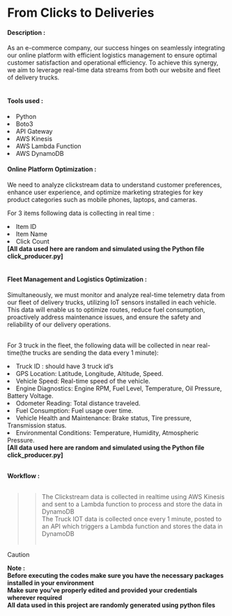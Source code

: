 # From Clicks to Deliveries <br>

<h4>Description : </h4>
As an e-commerce company, our success hinges on seamlessly integrating our online platform with efficient logistics management to ensure optimal customer satisfaction and operational efficiency. To achieve this synergy, we aim to leverage real-time data streams from both our website and fleet of delivery trucks. <br><br>

<h4>Tools used : </h4>
<li>Python</li>
<li>Boto3</li>
<li>API Gateway</li>
<li>AWS Kinesis</li>
<li>AWS Lambda Function</li>
<li>AWS DynamoDB</li>

<h4>Online Platform Optimization : </h4>
We need to analyze clickstream data to understand customer preferences, enhance user experience, and optimize marketing strategies for key product categories such as mobile phones, laptops, and cameras.<br>

For 3 items following data is collecting in real time : <br>
<li>Item ID</li>
<li>Item Name</li>
<li>Click Count</li>
<b>[All data used here are random and simulated using the Python file click_producer.py]</b><br><br>

<h4>Fleet Management and Logistics Optimization : </h4> 
Simultaneously, we must monitor and analyze real-time telemetry data from our fleet of delivery trucks, utilizing IoT sensors installed in each vehicle. This data will enable us to optimize routes, reduce fuel consumption, proactively address maintenance issues, and ensure the safety and reliability of our delivery operations. <br><br>

For 3 truck in the fleet, the following data will be collected in near real-time(the trucks are sending the data every 1 minute): <br>
<li>Truck ID : should have 3 truck id’s</li>
<li>GPS Location: Latitude, Longitude, Altitude, Speed.</li>
<li>Vehicle Speed: Real-time speed of the vehicle.</li>
<li>Engine Diagnostics: Engine RPM, Fuel Level, Temperature, Oil Pressure, Battery Voltage.</li>
<li>Odometer Reading: Total distance traveled.</li>
<li>Fuel Consumption: Fuel usage over time.</li>
<li>Vehicle Health and Maintenance: Brake status, Tire pressure, Transmission status.</li>
<li>Environmental Conditions: Temperature, Humidity, Atmospheric Pressure.</li>
<b>[All data used here are random and simulated using the Python file click_producer.py]</b><br><br>

<strong>Workflow : </strong><br><br>
>> The Clickstream data is collected in realtime using AWS Kinesis and sent to a Lambda function to process and store the data in DynamoDB<br>
>> The Truck IOT data is collected once every 1 minute, posted to an API which triggers a Lambda function and stores the data in DynamoDB<br><br>

> [!CAUTION]
> <strong>Note : <br>
> Before executing the codes make sure you have the necessary packages installed in your environment<br>
> Make sure you've properly edited and provided your credentials wherever required <br>
> All data used in this project are randomly generated using python files<br>

